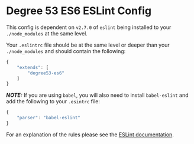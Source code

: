 # Degree 53 ES6 ESLint Config

This config is dependent on `v2.7.0` of `eslint` being installed to your `./node_modules` at the same level.

Your `.eslintrc` file should be at the same level or deeper than your `./node_modules` and should contain the following:

``` javascript
{
	"extends": [
		"degree53-es6"
	]
}
```

***NOTE:*** If you are using `babel`, you will also need to install `babel-eslint` and add the following to your `.esintrc` file:

``` javascript
{
	"parser": "babel-eslint"
}
```

For an explanation of the rules please see the [ESLint documentation](http://eslint.org/docs/rules/).
